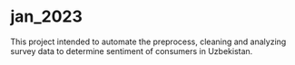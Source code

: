# jan_2023

This project intended to automate the preprocess, cleaning and analyzing survey 
data to determine sentiment of consumers in Uzbekistan. 

